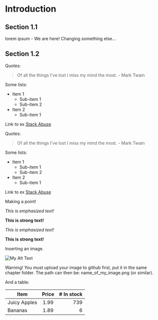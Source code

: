 # Introduction

## Section 1.1

lorem ipsum - We are here! Changing something else...

## Section 1.2

Quotes: 

> Of all the things I've lost 
> I miss my mind the most. - Mark Twain

Some lists: 
- Item 1
  - Sub-item 1
  - Sub-item 2
- Item 2
  - Sub-item 1

Link to ex
[Stack Abuse](http://stackabuse.com "Stack Abuse Title")


Quotes: 

> Of all the things I've lost 
> I miss my mind the most. - Mark Twain

Some lists: 
- Item 1
  - Sub-item 1
  - Sub-item 2
- Item 2
  - Sub-item 1

Link to ex
[Stack Abuse](http://stackabuse.com "Stack Abuse Title")

Making a point!

_This is emphasized text!_

__This is strong text!__

*This is emphasized text!*

**This is strong text!**


Inserting an image. 

![My Alt Text](/path/to/my/pic.jpg "My Optional Title Text")

Warning! You must upload your image to github first, put it in the same chapter folder. The path can then be: name_of_my_image.png (or similar). 

And a table: 

| Item         | Price | # In stock |
|--------------|:-----:|-----------:|
| Juicy Apples |  1.99 |        739 |
| Bananas      |  1.89 |          6 |

